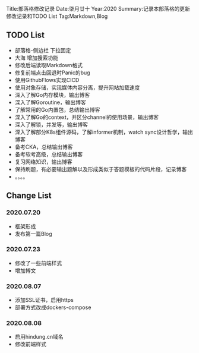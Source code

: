 Title:部落格修改记录
Date:柒月廿十
Year:2020
Summary:记录本部落格的更新修改记录和TODO List
Tag:Markdown,Blog


## TODO List

- 部落格-侧边栏 下拉固定
- 大海 增加搜索功能
- 修改后端读取Markdown格式
- 修复前端点击回退时Panic的bug
- 使用GithubFlows实现CICD
- 使用对象存储，实现媒体内容分离，提升网站加载速度
- 深入了解Go内存模块，输出博客
- 深入了解Goroutine，输出博客
- 了解常用的Go内置包，总结输出博客
- 深入了解Go的context，并区分channel的使用场景，输出博客
- 深入了解锁，并发等，输出博客
- 深入了解部分K8s组件源码，了解informer机制，watch sync设计哲学，输出博客
- 备考CKA，总结输出博客
- 备考软考高级，总结输出博客
- 复习网络知识，输出博客
- 保持刷题，有必要输出题解以及形成类似于答题模板的代码片段，记录博客
- 。。。。

## Change List

### 2020.07.20

- 框架形成
- 发布第一篇Blog

### 2020.07.23

- 修改了一些前端样式
- 增加博文

### 2020.08.07

- 添加SSL证书，启用https
- 部署方式改成dockers-compose

### 2020.08.08

- 启用hindung.cn域名
- 修改前端样式
